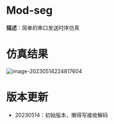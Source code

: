 # Mod-seg

**描述**：简单的串口发送时序仿真



# 仿真结果

![image-20230514224817604](C:/Users/BigPig/AppData/Roaming/Typora/typora-user-images/image-20230514224817604.png)

# 版本更新

+ 20230514：初始版本，懒得写接收解码
